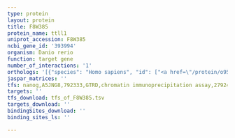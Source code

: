 ```yaml
---
type: protein
layout: protein
title: F8W385
protein_name: ttll1
uniprot_accession: F8W385
ncbi_gene_id: '393994'
organism: Danio rerio
function: target gene
number_of_interactions: '1'
orthologs: '[{"species": "Homo sapiens", "id": ["<a href=\"/protein/o95922\">O95922</a>"]}, {"species": "Mus musculus", "id": ["<a href=\"/protein/q91v51\">Q91V51</a>"]}, {"species": "Rattus norvegicus", "id": ["<a href=\"/protein/q5ppi9\">Q5PPI9</a>"]}, {"species": "Drosophila melanogaster", "id": ["<a href=\"/protein/q9vz97\">Q9VZ97</a>"]}]'
jaspar_matrices: ''
tfs: nanog,A5JNG8,792333,GTRD,chromatin immunoprecipitation assay,27924024%5Buid%5D,No
targets: ''
tfs_download: tfs_of_F8W385.tsv
targets_download: ''
bindingSites_download: ''
binding_sites_ls: ''

---
```

